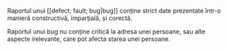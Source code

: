 Raportul unui [[defect; fault; bug|bug]] conține strict date prezentate într-o manieră constructivă, imparțială, și corectă.

Raportul unui bug nu conține critică la adresa unei persoane, sau alte aspecte irelevante, care pot afecta starea unei persoane.